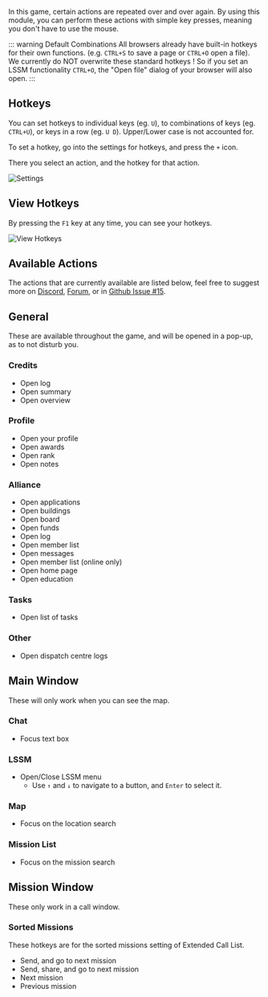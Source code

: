 In this game, certain actions are repeated over and over again. By using this module, you can perform these actions with simple key presses, meaning you don't have to use the mouse.

::: warning Default Combinations
All browsers already have built-in hotkeys for their own functions. (e.g. `CTRL+S` to save a page or `CTRL+O` open a file). We currently do NOT overwrite these standard hotkeys ! So if you set an LSSM functionality `CTRL+O`, the "Open file" dialog of your browser will also open.
:::

## Hotkeys

You can set hotkeys to individual keys (eg. `U`), to combinations of keys (eg. `CTRL+U`), or keys in a row (eg. `U D`). Upper/Lower case is not accounted for.

To set a hotkey, go into the settings for hotkeys, and press the `+` icon.

There you select an action, and the hotkey for that action.

![Settings](./settings.png)

## View Hotkeys

By pressing the `F1` key at any time, you can see your hotkeys.

![View Hotkeys](./f1.png)

## Available Actions

The actions that are currently available are listed below, feel free to suggest more on [Discord](https://discord.gg/RcTNjpB), [Forum](https://forum.leitstellenspiel.de/index.php?thread/19176-lss-manager-v-4/), or in [Github Issue #15](https://github.com/LSS-Manager/LSSM-V.4/issues/15).

## General

These are available throughout the game, and will be opened in a pop-up, as to not disturb you.

### Credits

* Open log
* Open summary
* Open overview

### Profile

* Open your profile
* Open awards
* Open rank
* Open notes

### Alliance

* Open applications
* Open buildings
* Open board
* Open funds
* Open log
* Open member list
* Open messages
* Open member list (online only)
* Open home page
* Open education

### Tasks

* Open list of tasks

### Other

* Open dispatch centre logs

## Main Window

These will only work when you can see the map.

### Chat

* Focus text box

### LSSM

* Open/Close LSSM menu
  * Use `↑` and `↓` to navigate to a button, and `Enter` to select it.

### Map

* Focus on the location search

### Mission List

* Focus on the mission search

## Mission Window

These only work in a call window.

### Sorted Missions

These hotkeys are for the sorted missions setting of Extended Call List.

* Send, and go to next mission
* Send, share, and go to next mission
* Next mission
* Previous mission
